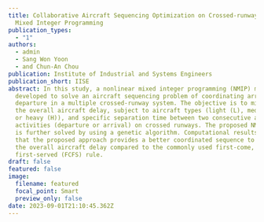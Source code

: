 ```yaml
---
title: Collaborative Aircraft Sequencing Optimization on Crossed-runway Using
  Mixed Integer Programming
publication_types:
  - "1"
authors:
  - admin
  - Sang Won Yoon
  - and Chun-An Chou
publication: Institute of Industrial and Systems Engineers
publication_short: IISE
abstract: In this study, a nonlinear mixed integer programming (NMIP) model is
  developed to solve an aircraft sequencing problem of coordinating arrival and
  departure in a multiple crossed-runway system. The objective is to minimize
  the overall aircraft delay, subject to aircraft types (light (L), medium (M),
  or heavy (H)), and specific separation time between two consecutive aircraft
  activities (departure or arrival) on crossed runways. The proposed NMIP model
  is further solved by using a genetic algorithm. Computational results show
  that the proposed approach provides a better coordinated sequence to reduce
  the overall aircraft delay compared to the commonly used first-come,
  first-served (FCFS) rule.
draft: false
featured: false
image:
  filename: featured
  focal_point: Smart
  preview_only: false
date: 2023-09-01T21:10:45.362Z
---
```

